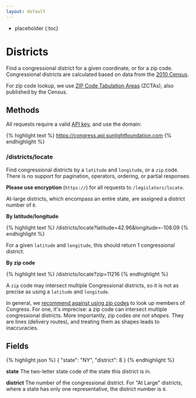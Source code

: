 ```yaml
---
layout: default
---
```



* placeholder
{:toc}

# Districts

Find a congressional district for a given coordinate, or for a zip code. Congressional districts are calculated based on data from the [2010 Census](http://www.census.gov/rdo/data/).

For zip code lookup, we use [ZIP Code Tabulation Areas](http://www.census.gov/geo/reference/zctas.html) (ZCTAs), also published by the Census.

## Methods

All requests require a valid [API key](index.html#parameters/api-key), and use the domain:

{% highlight text %}
https://congress.api.sunlightfoundation.com
{% endhighlight %}

### /districts/locate

Find congressional districts by a `latitude` and `longitude`, or a `zip` code. There is no support for pagination, operators, ordering, or partial responses.

**Please use encryption** (`https://`) for all requests to `/legislators/locate`.

At-large districts, which encompass an entire state, are assigned a district number of `0`.

**By latitude/longitude**

{% highlight text %}
/districts/locate?latitude=42.96&longitude=-108.09
{% endhighlight %}

For a given `latitude` and `longitude`, this should return 1 congressional district.

**By zip code**

{% highlight text %}
/districts/locate?zip=11216
{% endhighlight %}

A `zip` code may intersect multiple Congressional districts, so it is not as precise as using a `latitude` and `longitude`.

In general, we [recommend against using zip codes](http://sunlightlabs.com/blog/2012/dont-use-zipcodes/) to look up members of Congress. For one, it's imprecise: a zip code can intersect multiple congressional districts. More importantly, zip codes *are not shapes*. They are lines (delivery routes), and treating them as shapes leads to inaccuracies.

## Fields

{% highlight json %}
{
  "state": "NY",
  "district": 8
}
{% endhighlight %}

**state**
The two-letter state code of the state this district is in.

**district**
The number of the congressional district. For "At Large" districts, where a state has only one representative, the district number is `0`.